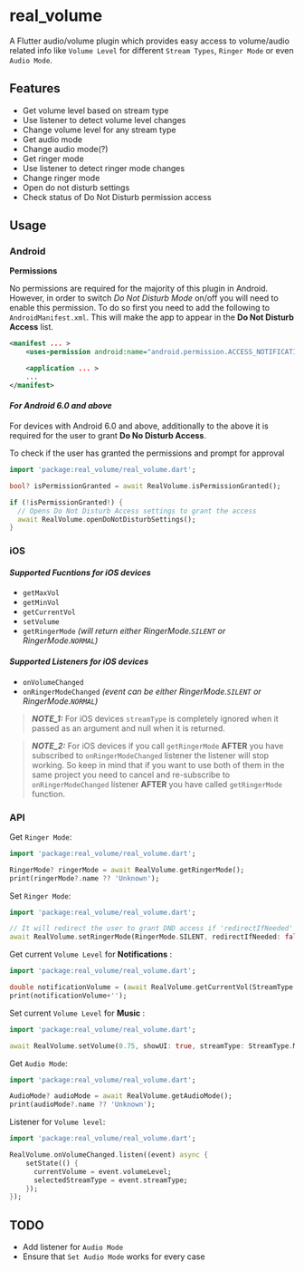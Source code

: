 # real_volume
A Flutter audio/volume plugin which provides easy access to volume/audio related info like `Volume Level` for different `Stream Types`, `Ringer Mode` or even `Audio Mode`.

## Features
- Get volume level based on stream type
- Use listener to detect volume level changes
- Change volume level for any stream type
- Get audio mode
- Change audio mode(?)
- Get ringer mode
- Use listener to detect ringer mode changes
- Change ringer mode
- Open do not disturb settings
- Check status of Do Not Disturb permission access

## Usage
### Android

**Permissions**

No permissions are required for the majority of this plugin in Android. However, in order to switch _Do Not Disturb Mode_ on/off you will need to enable this permission. To do so first you need to add the following to `AndroidManifest.xml`. This will make the app to appear in the **Do Not Disturb Access** list.
```xml
<manifest ... >
    <uses-permission android:name="android.permission.ACCESS_NOTIFICATION_POLICY"/>

    <application ... >
    ...
</manifest>
```
#### _For Android 6.0 and above_
For devices with Android 6.0 and above, additionally to the above it is required for the user to grant **Do No Disturb Access**. 

To check if the user has granted the permissions and prompt for approval
```dart
import 'package:real_volume/real_volume.dart';

bool? isPermissionGranted = await RealVolume.isPermissionGranted();

if (!isPermissionGranted!) {
  // Opens Do Not Disturb Access settings to grant the access
  await RealVolume.openDoNotDisturbSettings();
}
``` 

### iOS
#### _Supported Fucntions for iOS devices_

- `getMaxVol`
- `getMinVol`
- `getCurrentVol`
- `setVolume`
- `getRingerMode` *(will return either RingerMode.`SILENT` or RingerMode.`NORMAL`)*

#### _Supported Listeners for iOS devices_
- `onVolumeChanged`
- `onRingerModeChanged` *(event can be either RingerMode.`SILENT` or RingerMode.`NORMAL`)*

> **_NOTE_1:_**  For iOS devices `streamType` is completely ignored when it passed as an argument and null when it is returned.

> **_NOTE_2:_**  For iOS devices if you call `getRingerMode` **AFTER** you have subscribed to `onRingerModeChanged` listener the listener will stop working. So keep in mind that if you want to use both of them in the same project you need to cancel and re-subscribe to `onRingerModeChanged` listener **AFTER** you have called `getRingerMode` function.

### API

Get `Ringer Mode`:
 
```dart
import 'package:real_volume/real_volume.dart';

RingerMode? ringerMode = await RealVolume.getRingerMode();
print(ringerMode?.name ?? 'Unknown');
```

Set `Ringer Mode`:
 
```dart
import 'package:real_volume/real_volume.dart';

// It will redirect the user to grant DND access if 'redirectIfNeeded' is set to true(default behavior)
await RealVolume.setRingerMode(RingerMode.SILENT, redirectIfNeeded: false);
```
Get current `Volume Level` for **Notifications** :
 
```dart
import 'package:real_volume/real_volume.dart';

double notificationVolume = (await RealVolume.getCurrentVol(StreamType.NOTIFICATION)) ?? 0.0;
print(notificationVolume+'');
```
Set current `Volume Level` for **Music** :
 
```dart
import 'package:real_volume/real_volume.dart';

await RealVolume.setVolume(0.75, showUI: true, streamType: StreamType.Music);
```

Get `Audio Mode`:
 
```dart
import 'package:real_volume/real_volume.dart';

AudioMode? audioMode = await RealVolume.getAudioMode();
print(audioMode?.name ?? 'Unknown');
```
Listener for `Volume level`:
 
```dart
import 'package:real_volume/real_volume.dart';

RealVolume.onVolumeChanged.listen((event) async {
    setState(() {
      currentVolume = event.volumeLevel;
      selectedStreamType = event.streamType;
    });
});
```

## TODO
- Add listener for `Audio Mode`
- Ensure that `Set Audio Mode` works for every case